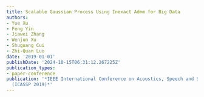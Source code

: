 ```yaml
---
title: Scalable Gaussian Process Using Inexact Admm for Big Data
authors:
- Yue Xu
- Feng Yin
- Jiawei Zhang
- Wenjun Xu
- Shuguang Cui
- Zhi-Quan Luo
date: '2019-01-01'
publishDate: '2024-10-15T06:31:12.267225Z'
publication_types:
- paper-conference
publication: '*IEEE International Conference on Acoustics, Speech and Signal Processing
  (ICASSP 2019)*'
---
```

